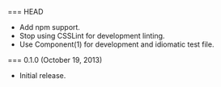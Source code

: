 === HEAD

* Add npm support.
* Stop using CSSLint for development linting.
* Use Component(1) for development and idiomatic test file.

=== 0.1.0 (October 19, 2013)

* Initial release.

